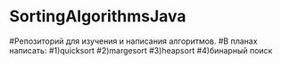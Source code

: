 # SortingAlgorithmsJava
#Репозиторий для изучения и написания алгоритмов.
#В планах написать: 
#1)quicksort
#2)margesort
#3)heapsort
#4)бинарный поиск 
